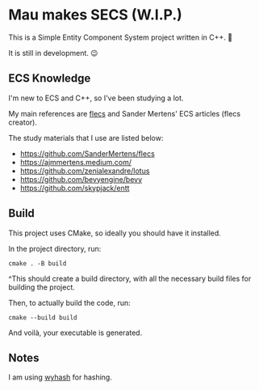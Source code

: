 # Mau makes SECS (W.I.P.)
This is a Simple Entity Component System project written in C++. 👻

It is still in development. 😉

## ECS Knowledge
I'm new to ECS and C++, so I've been studying a lot.

My main references are [flecs](https://github.com/SanderMertens/flecs) and Sander Mertens' ECS articles (flecs creator).

The study materials that I use are listed below:

- https://github.com/SanderMertens/flecs
- https://ajmmertens.medium.com/
- https://github.com/zenialexandre/lotus
- https://github.com/bevyengine/bevy
- https://github.com/skypjack/entt

## Build
This project uses CMake, so ideally you should have it installed.

In the project directory, run:
```
cmake . -B build
```
^This should create a build directory, with all the necessary build files for building the project.

Then, to actually build the code, run:
```
cmake --build build
```

And voilà, your executable is generated.

## Notes
I am using [wyhash](https://github.com/wangyi-fudan/wyhash) for hashing.